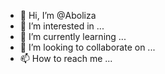 - 👋 Hi, I’m @Aboliza
- 👀 I’m interested in ...
- 🌱 I’m currently learning ...
- 💞️ I’m looking to collaborate on ...
- 📫 How to reach me ...

<!---
Aboliza/Aboliza is a ✨ special ✨ repository because its `README.md` (this file) appears on your GitHub profile.
You can click the Preview link to take a look at your changes.
--->
